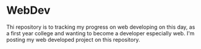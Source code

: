 # WebDev

Thi repository is to tracking my progress on web developing on this day, as a first year college and wanting to become a developer especially web. I'm posting my web developed project on this repository.
